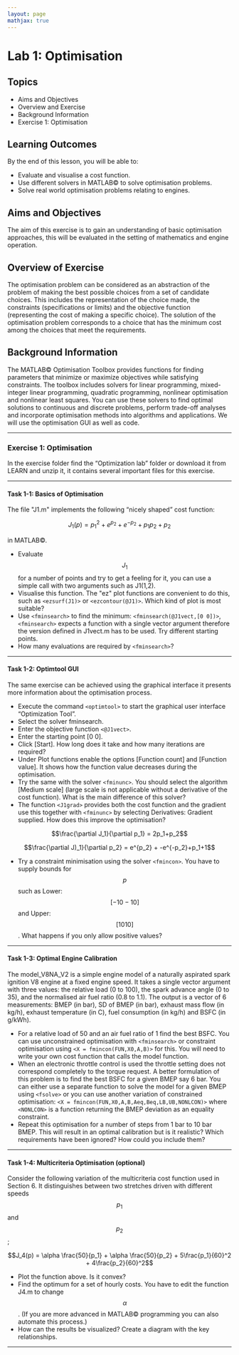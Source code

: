 ```yaml
---
layout: page
mathjax: true
---
```


# Lab 1: Optimisation

## Topics

- Aims and Objectives
- Overview and Exercise
- Background Information
- Exercise 1: Optimisation

## Learning Outcomes

By the end of this lesson, you will be able to:

- Evaluate and visualise a cost function.
- Use different solvers in MATLAB&copy; to solve optimisation problems.
- Solve real world optimisation problems relating to engines.

## Aims and Objectives

The aim of this exercise is to gain an understanding of basic optimisation approaches, this will be evaluated in the setting of mathematics and engine operation.

## Overview of Exercise

The optimisation problem can be considered as an abstraction of the problem of making the best possible choices from a set of candidate choices. This includes the representation of the choice made, the constraints (specifications or limits) and the objective function (representing the cost of making a specific choice). The solution of the optimisation problem corresponds to a choice that has the minimum cost among the choices that meet the requirements.

## Background Information

The MATLAB&copy; Optimisation Toolbox provides functions for finding parameters that minimize or maximize objectives while satisfying constraints. The toolbox includes solvers for linear programming, mixed-integer linear programming, quadratic programming, nonlinear optimisation and nonlinear least squares. You can use these solvers to find optimal solutions to continuous and discrete problems, perform trade-off analyses and incorporate optimisation methods into algorithms and applications. We will use the optimisation GUI as well as code.

---

### Exercise 1: Optimisation

In the exercise folder find the “Optimization lab” folder or download it from LEARN  and unzip it, it contains several important files for this exercise.

---

#### Task 1-1: Basics of Optimisation

The file "J1.m" implements the following “nicely shaped” cost function:

$$J_1(p)=p^2_1+e^{p_2}+e^{-p_2}+p_1p_2+p_2$$

in MATLAB&copy;.

- Evaluate $$J_1$$ for a number of points and try to get a feeling for it, you can use a simple call with two arguments such as J1(1,2).
- Visualise this function. The "ez" plot functions are convenient to do this, such as ``<ezsurf(J1)>`` or ``<ezcontour(@J1)>``. Which kind of plot is most suitable?
- Use ``<fminsearch>`` to find the minimum: ``<fminsearch(@J1vect,[0 0])>``, ``<fminsearch>`` expects a function with a single vector argument therefore the version defined in J1vect.m has to be used. Try different starting points.
- How many evaluations are required by ``<fminsearch>``?

---

#### Task 1-2: Optimtool GUI

The same exercise can be achieved using the graphical interface it presents more information about the optimisation process.

- Execute the command ``<optimtool>`` to start the graphical user interface “Optimization Tool”.
- Select the solver fminsearch.
- Enter the objective function ``<@J1vect>``.
- Enter the starting point [0 0].
- Click [Start]. How long does it take and how many iterations are required?
- Under Plot functions enable the options [Function count] and [Function value]. It shows how the function value decreases during the optimisation.
- Try the same with the solver ``<fminunc>``. You should select the algorithm [Medium scale] (large scale is not applicable without a derivative of the cost function). What is the main difference of this solver?
- The function ``<J1grad>`` provides both the cost function and the gradient use this together with ``<fminunc>`` by selecting Derivatives: Gradient supplied. How does this improve the optimisation?

$$\frac{\partial J_1}{\partial p_1} = 2p_1+p_2$$

$$\frac{\partial J)_1}{\partial p_2} = e^{p_2} + -e^{-p_2}+p_1+1$$

- Try a constraint minimisation using the solver ``<fmincon>``. You have to supply bounds for $$p$$ such as Lower: $$[-10 -10]$$ and Upper: $$[10 10]$$. What happens if you only allow positive values?

---

#### Task 1-3: Optimal Engine Calibration

The model_V8NA_V2 is a simple engine model of a naturally aspirated spark ignition V8 engine at a fixed engine speed. It takes a single vector argument with three values: the relative load (0 to 100), the spark advance angle (0 to 35), and the normalised air fuel ratio (0.8 to 1.1). The output is a vector of 6 measurements: BMEP (in bar), SD of BMEP (in bar), exhaust mass flow (in kg/h), exhaust temperature (in C), fuel consumption (in kg/h) and BSFC (in g/kWh).

- For a relative load of 50 and an air fuel ratio of 1 find the best BSFC. You can use unconstrained optimisation with ``<fminsearch>`` or constraint optimisation using ``<X = fmincon(FUN,X0,A,B)>`` for this. You will need to write your own cost function that calls the model function.
- When an electronic throttle control is used the throttle setting does not correspond completely to the torque request. A better formulation of this problem is to find the best BSFC for a given BMEP say 6 bar. You can either use a separate function to solve the model for a given BMEP using ``<fsolve>`` or you can use another variation of constrained optimisation: ``<X = fmincon(FUN,X0,A,B,Aeq,Beq,LB,UB,NONLCON)>`` where ``<NONLCON>`` is a function returning the BMEP deviation as an equality constraint.
- Repeat this optimisation for a number of steps from 1 bar to 10 bar BMEP. This will result in an optimal calibration but is it realistic? Which requirements have been ignored? How could you include them?

---

#### Task 1-4: Multicriteria Optimisation (optional)

Consider the following variation of the multicriteria cost function used in Section 6. It distinguishes between two stretches driven with different speeds $$p_1$$ and $$p_2$$;

$$J_4(p) = \alpha \frac{50}{p_1} + \alpha \frac{50}{p_2} + 5\frac{p_1}{60}^2 + 4\frac{p_2}{60}^2$$

- Plot the function above. Is it convex?
- Find the optimum for a set of hourly costs. You have to edit the function J4.m to change $$\alpha$$. (If you are more advanced in MATLAB&copy; programming you can also automate this process.)
- How can the results be visualized? Create a diagram with the key relationships.

---
